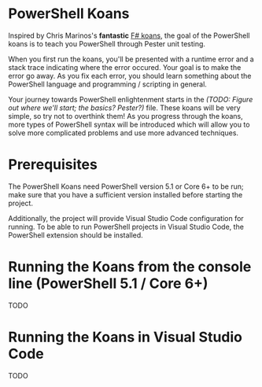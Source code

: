# PowerShell Koans
Inspired by Chris Marinos's **fantastic** [F# koans](https://github.com/ChrisMarinos/FSharpKoans), the goal of the PowerShell koans is to teach you PowerShell through Pester unit testing.

When you first run the koans, you'll be presented with a runtime error and a stack trace indicating where the error occured. Your goal is to make the error go away. As you fix each error, you should learn something about the PowerShell language and programming / scripting in general.

Your journey towards PowerShell enlightenment starts in the *(TODO: Figure out where we'll start; the basics? Pester?)* file. These koans will be very simple, so try not to overthink them! As you progress through the koans, more types of PowerShell syntax will be introduced which will allow you to solve more complicated problems and use more advanced techniques.

# Prerequisites
The PowerShell Koans need PowerShell version 5.1 or Core 6+ to be run; make sure that you have a sufficient version installed before starting the project.

Additionally, the project will provide Visual Studio Code configuration for running. To be able to run PowerShell projects in Visual Studio Code, the PowerShell extension should be installed.

# Running the Koans from the console line (PowerShell 5.1 / Core 6+)
TODO

# Running the Koans in Visual Studio Code
TODO
